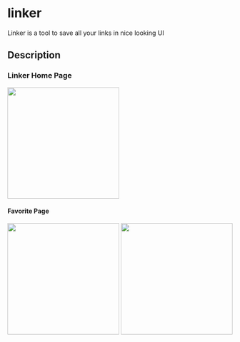 # linker

Linker is a tool to save all your links in nice looking UI 
## Description
<h3>Linker Home Page</h3>
<img width="250px"  src="https://scontent.fcai20-3.fna.fbcdn.net/v/t39.30808-6/276143056_448497600405357_36863743378327361_n.jpg?_nc_cat=104&ccb=1-5&_nc_sid=730e14&_nc_ohc=1GezkFemSCUAX9V7hAQ&tn=Z63hn7mgEq9hjQV6&_nc_ht=scontent.fcai20-3.fna&oh=00_AT-68xrWTp5QPQv9GTzs246jEXh8AdZ7tS7aQE4duOomTw&oe=6239183A"/>
<h4>Favorite Page</h4>
<img width="250px"  src="https://scontent.fcai20-3.fna.fbcdn.net/v/t39.30808-6/276024752_448497597072024_2992657666535021727_n.jpg?_nc_cat=105&ccb=1-5&_nc_sid=730e14&_nc_ohc=H3LR1L6S3YwAX9XmaJO&tn=Z63hn7mgEq9hjQV6&_nc_ht=scontent.fcai20-3.fna&oh=00_AT_EdDOT7Qy0StcCGxVO2TNLSFalXwxW2qH4kFZB_MtbnA&oe=6239751A"/>

<img width="250px"  src="https://scontent.fcai20-3.fna.fbcdn.net/v/t39.30808-6/275994502_448497603738690_1039019040901814632_n.jpg?_nc_cat=108&ccb=1-5&_nc_sid=730e14&_nc_ohc=vafyG0MXT6sAX8goX9e&_nc_ht=scontent.fcai20-3.fna&oh=00_AT8STtSfsbxWlnDhWIxh_9JjQD-ZTa_rI3yr__8KnM29KQ&oe=6239B866"/>


